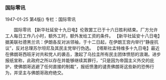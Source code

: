 ### 国际零讯

1947-01-25
第4版()
专栏：国际零讯

　　国际零讯
    【新华社延安十九日电】伦敦罢工已于十六日胜利结束。厂方允许工人每日工作八小时，额外工时，额外发给工资的条件。
    【新华社延安十八日电】据美联社德黑兰讯：伊朗各反对派领袖，于十二日起，在伊朗王宫内举行“静座抗议”，反对总理苏尔坦尼及其民主党举行伪选。
    【塔斯社孟特维多十九日电】最近在佛朗哥西班牙对共和党人的袭击，激起了乌拉圭所有民主团体愤怒的浪潮。进步报纸宣称，此政府之所以存在并能够继续其罪行，“只是因为帝国主义外交的庇护，使佛朗哥逃避了任何直接的制裁”，报纸愤激的谴责佛朗哥这些新的恐怖行为，并坚主与佛朗哥政府绝交。
